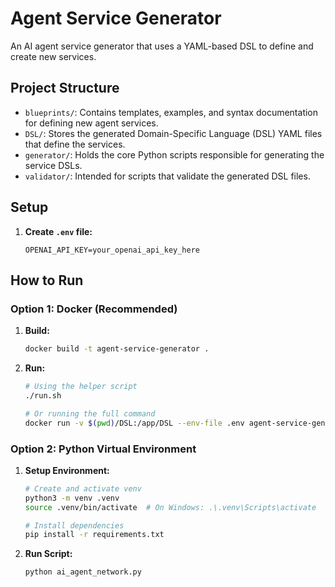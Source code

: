 # Agent Service Generator

An AI agent service generator that uses a YAML-based DSL to define and create new services.

## Project Structure

-   `blueprints/`: Contains templates, examples, and syntax documentation for defining new agent services.
-   `DSL/`: Stores the generated Domain-Specific Language (DSL) YAML files that define the services.
-   `generator/`: Holds the core Python scripts responsible for generating the service DSLs.
-   `validator/`: Intended for scripts that validate the generated DSL files.

## Setup

1.  **Create `.env` file:**
    ```
    OPENAI_API_KEY=your_openai_api_key_here
    ```

## How to Run

### Option 1: Docker (Recommended)

1.  **Build:**
    ```bash
    docker build -t agent-service-generator .
    ```
2.  **Run:**
    ```bash
    # Using the helper script
    ./run.sh

    # Or running the full command
    docker run -v $(pwd)/DSL:/app/DSL --env-file .env agent-service-generator
    ```

### Option 2: Python Virtual Environment

1.  **Setup Environment:**
    ```bash
    # Create and activate venv
    python3 -m venv .venv
    source .venv/bin/activate  # On Windows: .\.venv\Scripts\activate

    # Install dependencies
    pip install -r requirements.txt
    ```
2.  **Run Script:**
    ```bash
    python ai_agent_network.py
    ```
